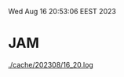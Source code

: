 Wed Aug 16 20:53:06 EEST 2023
# JAM
<a href='./cache/202308/16_20.log'>./cache/202308/16_20.log</a>
